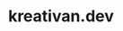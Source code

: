 ---
layout: slider
title: kreativan.dev
image: /images/portfolio/kreativan-dev.png
logo: 
link: 
updatedAt: 2021-07-04
---